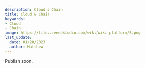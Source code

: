 ```yaml
---
description: Cloud & Chain
title: Cloud & Chain
keywords:
- Cloud
- Chain
image: https://files.seeedstudio.com/wiki/wiki-platform/S.png
last_update:
  date: 01/20/2023
  author: Matthew
---
```


Publish soon.